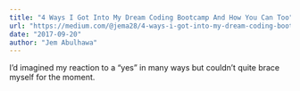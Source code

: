 ```yaml
---
title: "4 Ways I Got Into My Dream Coding Bootcamp And How You Can Too"
url: "https://medium.com/@jema28/4-ways-i-got-into-my-dream-coding-bootcamp-and-how-you-can-too-563af36ac78"
date: "2017-09-20"
author: "Jem Abulhawa"
---
```


I’d imagined my reaction to a “yes” in many ways but couldn’t quite brace myself for the moment.

<!-- excerpt -->
